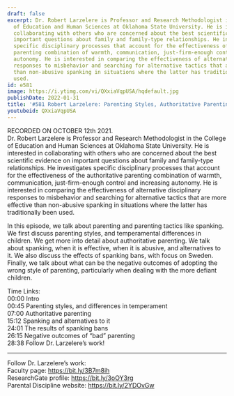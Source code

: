 ```yaml
---
draft: false
excerpt: Dr. Robert Larzelere is Professor and Research Methodologist in the College
  of Education and Human Sciences at Oklahoma State University. He is interested in
  collaborating with others who are concerned about the best scientific evidence on
  important questions about family and family-type relationships. He investigates
  specific disciplinary processes that account for the effectiveness of the authoritative
  parenting combination of warmth, communication, just-firm-enough control and increasing
  autonomy. He is interested in comparing the effectiveness of alternative disciplinary
  responses to misbehavior and searching for alternative tactics that are more effective
  than non-abusive spanking in situations where the latter has traditionally been
  used.
id: e581
image: https://i.ytimg.com/vi/QXxiaVqpUSA/hqdefault.jpg
publishDate: 2022-01-31
title: '#581 Robert Larzelere: Parenting Styles, Authoritative Parenting, and Spanking'
youtubeid: QXxiaVqpUSA
---
```

RECORDED ON OCTOBER 12th 2021.  
Dr. Robert Larzelere is Professor and Research Methodologist in the College of Education and Human Sciences at Oklahoma State University. He is interested in collaborating with others who are concerned about the best scientific evidence on important questions about family and family-type relationships. He investigates specific disciplinary processes that account for the effectiveness of the authoritative parenting combination of warmth, communication, just-firm-enough control and increasing autonomy. He is interested in comparing the effectiveness of alternative disciplinary responses to misbehavior and searching for alternative tactics that are more effective than non-abusive spanking in situations where the latter has traditionally been used.

In this episode, we talk about parenting and parenting tactics like spanking. We first discuss parenting styles, and temperamental differences in children. We get more into detail about authoritative parenting. We talk about spanking, when it is effective, when it is abusive, and alternatives to it. We also discuss the effects of spanking bans, with focus on Sweden. Finally, we talk about what can be the negative outcomes of adopting the wrong style of parenting, particularly when dealing with the more defiant children.

Time Links:  
00:00 Intro  
00:45  Parenting styles, and differences in temperament  
07:00  Authoritative parenting  
15:12  Spanking and alternatives to it  
24:01  The results of spanking bans  
26:15  Negative outcomes of “bad” parenting  
28:38  Follow Dr. Larzelere’s work!

---

Follow Dr. Larzelere’s work:  
Faculty page: https://bit.ly/3B7m8ih  
ResearchGate profile: https://bit.ly/3oOY3rg  
Parental Discipline website: https://bit.ly/2YDOvGw
